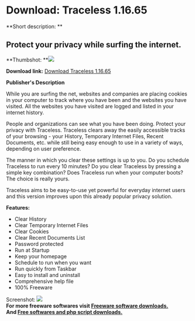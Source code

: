 # Download: Traceless 1.16.65

**Short description: **

## Protect your privacy while surfing the internet.

  
**Thumbshot: **![](http://www.freewarefiles.com/screenshot/traceless_md.gif)   
  
**Download link:** [Download Traceless 1.16.65](http://freesoftwares.boysofts.com/Traceless_program_21227.html)  
  

**Publisher's Description**  
  

While you are surfing the net, websites and companies are placing cookies in
your computer to track where you have been and the websites you have visited.
All the websites you have visited are logged and listed in your internet
history.

People and organizations can see what you have been doing. Protect your
privacy with Traceless. Traceless clears away the easily accessible tracks of
your browsing - your History, Temporary Internet Files, Recent Documents, etc.
while still being easy enough to use in a variety of ways, depending on user
preference.

The manner in which you clear these settings is up to you. Do you schedule
Traceless to run every 10 minutes? Do you clear Traceless by pressing a simple
key combination? Does Traceless run when your computer boots? The choice is
really yours.

Traceless aims to be easy-to-use yet powerful for everyday internet users and
this version improves upon this already popular privacy solution.

**Features:**

  * Clear History 
  * Clear Temporary Internet Files 
  * Clear Cookies 
  * Clear Recent Documents List 
  * Password protected 
  * Run at Startup 
  * Keep your homepage 
  * Schedule to run when you want 
  * Run quickly from Taskbar 
  * Easy to install and uninstall 
  * Comprehensive help file 
  * 100% Freeware 

  
  
Screenshot: ![](http://www.freewarefiles.com/screenshot/traceless.gif)  
**For more freeware softwares visit [Freeware software downloads.](http://freesoftwares.boysofts.com/)**   
**And [Free softwares and php script downloads.](http://www.boysofts.com/)**

